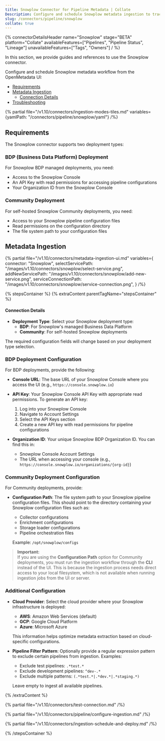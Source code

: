 ```yaml
---
title: Snowplow Connector for Pipeline Metadata | Collate
Description: Configure and schedule Snowplow metadata ingestion to track pipelines, lineage, and statuses. Supports BDP and Community deployments with flexible setup.
slug: /connectors/pipeline/snowplow
collate: true
---
```


{% connectorDetailsHeader
name="Snowplow"
stage="BETA"
platform="Collate"
availableFeatures=["Pipelines", "Pipeline Status", "Lineage"]
unavailableFeatures=["Tags", "Owners"]
/ %}

In this section, we provide guides and references to use the Snowplow connector.

Configure and schedule Snowplow metadata workflow from the OpenMetadata UI:

- [Requirements](#requirements)
- [Metadata Ingestion](#metadata-ingestion)
    - [Connection Details](#connection-details)
- [Troubleshooting](/connectors/pipeline/snowplow/troubleshooting)

{% partial file="/v1.10/connectors/ingestion-modes-tiles.md" variables={yamlPath: "/connectors/pipeline/snowplow/yaml"} /%}

## Requirements

The Snowplow connector supports two deployment types:

### BDP (Business Data Platform) Deployment
For Snowplow BDP managed deployments, you need:
- Access to the Snowplow Console
- An API Key with read permissions for accessing pipeline configurations
- Your Organization ID from the Snowplow Console

### Community Deployment
For self-hosted Snowplow Community deployments, you need:
- Access to your Snowplow pipeline configuration files
- Read permissions on the configuration directory
- The file system path to your configuration files

## Metadata Ingestion

{% partial 
  file="/v1.10/connectors/metadata-ingestion-ui.md" 
  variables={
    connector: "Snowplow", 
    selectServicePath: "/images/v1.10/connectors/snowplow/select-service.png",
    addNewServicePath: "/images/v1.10/connectors/snowplow/add-new-service.png",
    serviceConnectionPath: "/images/v1.10/connectors/snowplow/service-connection.png",
} 
/%}

{% stepsContainer %}
{% extraContent parentTagName="stepsContainer" %}

#### Connection Details

- **Deployment Type**: Select your Snowplow deployment type:
  - **BDP**: For Snowplow's managed Business Data Platform
  - **Community**: For self-hosted Snowplow deployments

The required configuration fields will change based on your deployment type selection.

### BDP Deployment Configuration

For BDP deployments, provide the following:

- **Console URL**: The base URL of your Snowplow Console where you access the UI (e.g., `https://console.snowplow.io`)

- **API Key**: Your Snowplow Console API Key with appropriate read permissions. To generate an API key:
  1. Log into your Snowplow Console
  2. Navigate to Account Settings
  3. Select the API Keys section
  4. Create a new API key with read permissions for pipeline configurations

- **Organization ID**: Your unique Snowplow BDP Organization ID. You can find this in:
  - Snowplow Console Account Settings
  - The URL when accessing your console (e.g., `https://console.snowplow.io/organizations/{org-id}`)

### Community Deployment Configuration

For Community deployments, provide:

- **Configuration Path**: The file system path to your Snowplow pipeline configuration files. This should point to the directory containing your Snowplow configuration files such as:
  - Collector configurations
  - Enrichment configurations
  - Storage loader configurations
  - Pipeline orchestration files
  
  Example: `/opt/snowplow/configs`

> **Important:**  
> If you are using the **Configuration Path** option for Community deployments, you must run the ingestion workflow through the **CLI** instead of the UI. This is because the ingestion process needs direct access to your local filesystem, which is not available when running ingestion jobs from the UI or server.

### Additional Configuration

- **Cloud Provider**: Select the cloud provider where your Snowplow infrastructure is deployed:
  - **AWS**: Amazon Web Services (default)
  - **GCP**: Google Cloud Platform
  - **Azure**: Microsoft Azure
  
  This information helps optimize metadata extraction based on cloud-specific configurations.

- **Pipeline Filter Pattern**: Optionally provide a regular expression pattern to exclude certain pipelines from ingestion. Examples:
  - Exclude test pipelines: `.*test.*`
  - Exclude development pipelines: `^dev-.*`
  - Exclude multiple patterns: `(.*test.*|.*dev.*|.*staging.*)`
  
  Leave empty to ingest all available pipelines.

{% /extraContent %}

{% partial file="/v1.10/connectors/test-connection.md" /%}

{% partial file="/v1.10/connectors/pipeline/configure-ingestion.md" /%}

{% partial file="/v1.10/connectors/ingestion-schedule-and-deploy.md" /%}

{% /stepsContainer %}